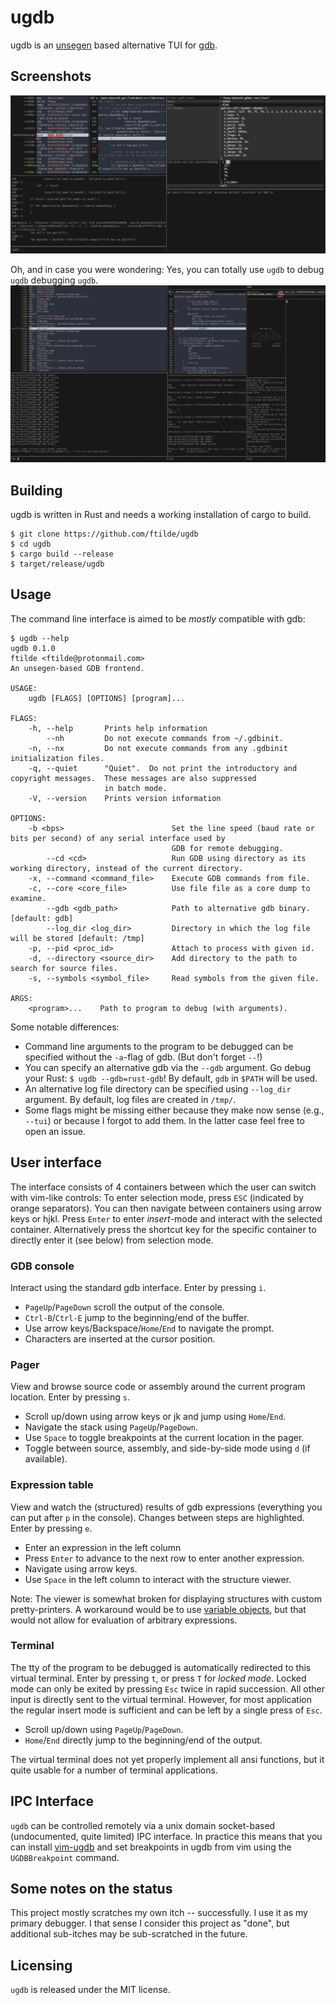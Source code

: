 # ugdb

ugdb is an [unsegen](https://github.com/ftilde/unsegen) based alternative TUI for [gdb](https://www.gnu.org/software/gdb/).

## Screenshots
![](screenshot.png)

Oh, and in case you were wondering: Yes, you can totally use `ugdb` to debug `ugdb` debugging `ugdb`.
![](ugdbception.png)

## Building

ugdb is written in Rust and needs a working installation of cargo to build.

```
$ git clone https://github.com/ftilde/ugdb
$ cd ugdb
$ cargo build --release
$ target/release/ugdb
```

## Usage

The command line interface is aimed to be *mostly* compatible with gdb:
```
$ ugdb --help
ugdb 0.1.0
ftilde <ftilde@protonmail.com>
An unsegen-based GDB frontend.

USAGE:
    ugdb [FLAGS] [OPTIONS] [program]...

FLAGS:
    -h, --help       Prints help information
        --nh         Do not execute commands from ~/.gdbinit.
    -n, --nx         Do not execute commands from any .gdbinit initialization files.
    -q, --quiet      "Quiet".  Do not print the introductory and copyright messages.  These messages are also suppressed
                     in batch mode.
    -V, --version    Prints version information

OPTIONS:
    -b <bps>                        Set the line speed (baud rate or bits per second) of any serial interface used by
                                    GDB for remote debugging.
        --cd <cd>                   Run GDB using directory as its working directory, instead of the current directory.
    -x, --command <command_file>    Execute GDB commands from file.
    -c, --core <core_file>          Use file file as a core dump to examine.
        --gdb <gdb_path>            Path to alternative gdb binary. [default: gdb]
        --log_dir <log_dir>         Directory in which the log file will be stored [default: /tmp]
    -p, --pid <proc_id>             Attach to process with given id.
    -d, --directory <source_dir>    Add directory to the path to search for source files.
    -s, --symbols <symbol_file>     Read symbols from the given file.

ARGS:
    <program>...    Path to program to debug (with arguments).
```

Some notable differences:

* Command line arguments to the program to be debugged can be specified without the `-a`-flag of gdb. (But don't forget `--`!)
* You can specify an alternative gdb via the `--gdb` argument. Go debug your Rust: `$ ugdb --gdb=rust-gdb`! By default, `gdb` in `$PATH` will be used.
* An alternative log file directory can be specified using `--log_dir` argument. By default, log files are created in `/tmp/`.
* Some flags might be missing either because they make now sense (e.g., `--tui`) or because I forgot to add them. In the latter case feel free to open an issue.


## User interface
The interface consists of 4 containers between which the user can switch with vim-like controls:
To enter selection mode, press `ESC` (indicated by orange separators).
You can then navigate between containers using arrow keys or hjkl.
Press `Enter` to enter *insert*-mode and interact with the selected container.
Alternatively press the shortcut key for the specific container to directly enter it (see below) from selection mode.

### GDB console

Interact using the standard gdb interface. Enter by pressing `i`.

* `PageUp`/`PageDown` scroll the output of the console.
* `Ctrl-B`/`Ctrl-E` jump to the beginning/end of the buffer.
* Use arrow keys/Backspace/`Home`/`End` to navigate the prompt.
* Characters are inserted at the cursor position.

### Pager

View and browse source code or assembly around the current program location. Enter by pressing `s`.

* Scroll up/down using arrow keys or jk and jump using `Home`/`End`.
* Navigate the stack using `PageUp`/`PageDown`.
* Use `Space` to toggle breakpoints at the current location in the pager.
* Toggle between source, assembly, and side-by-side mode using `d` (if available).

### Expression table

View and watch the (structured) results of gdb expressions (everything you can put after `p` in the console).
Changes between steps are highlighted.
Enter by pressing `e`.

* Enter an expression in the left column
* Press `Enter` to advance to the next row to enter another expression.
* Navigate using arrow keys.
* Use `Space` in the left column to interact with the structure viewer.

Note: The viewer is somewhat broken for displaying structures with custom pretty-printers.
A workaround would be to use [variable objects](https://sourceware.org/gdb/onlinedocs/gdb/GDB_002fMI-Variable-Objects.html), but that would not allow for evaluation of arbitrary expressions.

### Terminal

The tty of the program to be debugged is automatically redirected to this virtual terminal.
Enter by pressing `t`, or press `T` for *locked mode*.
Locked mode can only be exited by pressing `Esc` twice in rapid succession.
All other input is directly sent to the virtual terminal.
However, for most application the regular insert mode is sufficient and can be left by a single press of `Esc`.

* Scroll up/down using `PageUp`/`PageDown`.
* `Home`/`End` directly jump to the beginning/end of the output.

The virtual terminal does not yet properly implement all ansi functions, but it quite usable for a number of terminal applications.

## IPC Interface

`ugdb` can be controlled remotely via a unix domain socket-based (undocumented, quite limited) IPC interface.
In practice this means that you can install [vim-ugdb](https://github.com/ftilde/vim-ugdb) and set breakpoints in ugdb from vim using the `UGDBBreakpoint` command.

## Some notes on the status

This project mostly scratches my own itch -- successfully. I use it as my primary debugger. I that sense I consider this project as "done", but additional sub-itches may be sub-scratched in the future.

## Licensing

`ugdb` is released under the MIT license.
